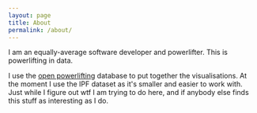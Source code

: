 ```yaml
---
layout: page
title: About
permalink: /about/
---
```


I am an equally-average software developer and powerlifter. This is powerlifting in data.

I use the [open powerlifting](https://www.openpowerlifting.org) database to put together the visualisations.
At the moment I use the IPF dataset as it's smaller and easier to work with. Just while I figure out wtf I am trying to do here, 
and if anybody else finds this stuff as interesting as I do.
